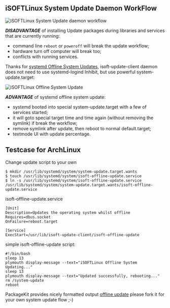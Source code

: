 ## iSOFTLinux System Update Daemon WorkFlow

![iSOFTLinux System Update daemon workflow](https://raw.github.com/isoft-linux/isoft-update-client/master/daemon/flow1.png)

***DISADVANTAGE*** of installing Update packages during libraries and services that are currently running:

* command line ```reboot``` or ```poweroff``` will break the update workflow;
* hardware turn off computer will break too;
* conflicts with running services.

Thanks for [systemd Offline System Updates](https://www.freedesktop.org/software/systemd/man/systemd.offline-updates.html), isoft-update-client daemon does not need to use systemd-logind Inhibit, but use powerful system-update.target:

![iSOFTLinux Offline System Update](https://raw.github.com/isoft-linux/isoft-update-client/master/daemon/flow2.png)

***ADVANTAGE*** of systemd offline system update:
* systemd booted into special system-update.target with a few of services started;
* it will goto special target time and time again (without removing the symlink) if break the workflow;
* remove symlink after update, then reboot to normal default.target;
* textmode UI with update percentage.

## Testcase for ArchLinux

Change update script to your own

```
$ mkdir /usr/lib/systemd/system/system-update.target.wants
$ touch /usr/lib/systemd/system/isoft-offline-update.service
$ ln -s /usr/lib/systemd/system/isoft-offline-update.service /usr/lib/systemd/system/system-update.target.wants/isoft-offline-update.service
```

isoft-offline-update.service
```
[Unit]                                                                             
Description=Updates the operating system whilst offline                            
Requires=dbus.socket                                                               
OnFailure=reboot.target                                                            
                                                                                   
[Service]                                                                          
ExecStart=/usr/lib/isoft-update-client/isoft-offline-update
```

simple isoft-offline-update script:
```
#!/bin/bash
sleep 13
plymouth display-message --text="iSOFTLinux Offline System Updating..."
sleep 13
plymouth display-message --text="Updated successfully, rebooting..."
rm /system-update
reboot
```

PackageKit provides nicely formatted output [offline update](https://github.com/hughsie/PackageKit/blob/master/client/pk-offline-update.c) please fork it for your own system update flow ;-)
